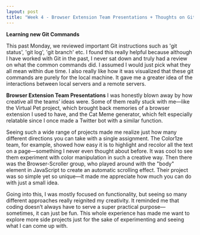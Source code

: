 ```yaml
---
layout: post
title: "Week 4 - Browser Extension Team Presentations + Thoughts on Git"
---
```


**Learning new Git Commands**

This past Monday, we reviewed important Git instructions such as 'git status', 'git log', 'git branch' etc. I found this really helpful because although I have worked with Git in the past, I never sat down and truly had a review on what the common commands did. I assumed I would just pick what they all mean within due time. I also really like how it was visualized that these git commands are purely for the local machine. It gave me a greater idea of the interactions between local servers and a remote servers.

**Browser Extension Team Presentations**
I was honestly blown away by how creative all the teams’ ideas were. Some of them really stuck with me—like the Virtual Pet project, which brought back memories of a browser extension I used to have, and the Cat Meme generator, which felt especially relatable since I once made a Twitter bot with a similar function.

Seeing such a wide range of projects made me realize just how many different directions you can take with a single assignment. The Color1ze team, for example, showed how easy it is to highlight and recolor all the text on a page—something I never even thought about before. It was cool to see them experiment with color manipulation in such a creative way. Then there was the Browser-Scroller group, who played around with the "body" element in JavaScript to create an automatic scrolling effect. Their project was so simple yet so unique—it made me appreciate how much you can do with just a small idea.

Going into this, I was mostly focused on functionality, but seeing so many different approaches really reignited my creativity. It reminded me that coding doesn’t always have to serve a super practical purpose—sometimes, it can just be fun. This whole experience has made me want to explore more side projects just for the sake of experimenting and seeing what I can come up with. 